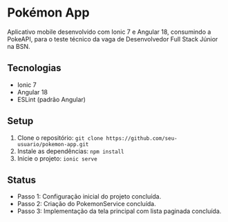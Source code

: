 # Pokémon App

Aplicativo mobile desenvolvido com Ionic 7 e Angular 18, consumindo a PokeAPI, para o teste técnico da vaga de Desenvolvedor Full Stack Júnior na BSN.

## Tecnologias

- Ionic 7
- Angular 18
- ESLint (padrão Angular)

## Setup

1. Clone o repositório: `git clone https://github.com/seu-usuario/pokemon-app.git`
2. Instale as dependências: `npm install`
3. Inicie o projeto: `ionic serve`

## Status

- Passo 1: Configuração inicial do projeto concluída.
- Passo 2: Criação do PokemonService concluída.
- Passo 3: Implementação da tela principal com lista paginada concluída.
